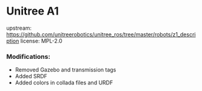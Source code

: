 # Unitree A1

upstream: https://github.com/unitreerobotics/unitree_ros/tree/master/robots/z1_description
license: MPL-2.0


### Modifications:

 - Removed Gazebo and transmission tags
 - Added SRDF
 - Added colors in collada files and URDF
